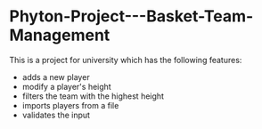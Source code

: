 # Phyton-Project---Basket-Team-Management

This is a project for university which has the following features:

- adds a new player
- modify a player's height
- filters the team with the highest height
- imports players from a file
- validates the input
